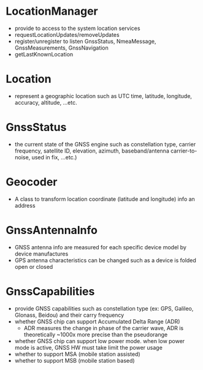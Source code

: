 # LocationManager
* provide to access to the system location services
* requestLocationUpdates/removeUpdates
* register/unregister to listen GnssStatus, NmeaMessage, GnssMeasurements, GnssNavigation
* getLastKnownLocation

# Location
* represent a geographic location such as UTC time, latitude, longitude, accuracy, altitude, ...etc.

# GnssStatus
* the current state of the GNSS engine such as constellation type, carrier frequency, satellite ID, elevation, azimuth, baseband/antenna carrier-to-noise, used in fix, ...etc.)

# Geocoder
* A class to transform location coordinate (latitude and longitude) info an address

# GnssAntennaInfo
* GNSS antenna info are measured for each specific device model by device manufactures
* GPS antenna characteristics can be changed such as a device is folded open or closed

# GnssCapabilities
* provide GNSS capabilities such as constellation type (ex: GPS, Galileo, Glonass, Beidou) and their carry frequency
* whether GNSS chip can support Accumulated Delta Range (ADR)
  * ADR measures the change in phase of the carrier wave, ADR is theoretically ~1000x more precise than the pseudorange
* whether GNSS chip can support low power mode. when low power mode is active, GNSS HW must take limit the power usage
* whether to support MSA (mobile station assisted)
* whether to support MSB (mobile station based)


